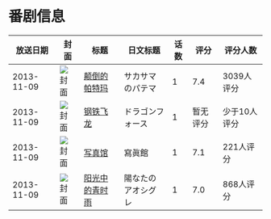 # 番剧信息

|放送日期|封面|标题|日文标题|话数|评分|评分人数|
|---|---|---|---|---|---|---|
|2013-11-09|![封面](https://lain.bgm.tv/pic/cover/c/0b/21/29414_z2zR2.jpg)|[颠倒的帕特玛](https://bangumi.tv/subject/29414)|サカサマのパテマ|1|7.4|3039人评分|
|2013-11-09|![封面](https://lain.bgm.tv/pic/cover/c/af/3d/83694_6tt35.jpg)|[钢铁飞龙](https://bangumi.tv/subject/83694)|ドラゴンフォース|1|暂无评分|少于10人评分|
|2013-11-09|![封面](https://lain.bgm.tv/pic/cover/c/0c/20/84519_MqRMa.jpg)|[写真馆](https://bangumi.tv/subject/84519)|寫眞館|1|7.1|221人评分|
|2013-11-09|![封面](https://lain.bgm.tv/pic/cover/c/44/6b/84521_wUhHZ.jpg)|[阳光中的青时雨](https://bangumi.tv/subject/84521)|陽なたのアオシグレ|1|7.0|868人评分|
